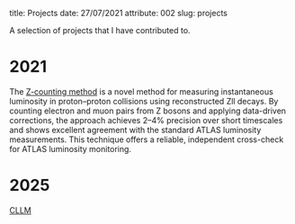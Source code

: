 title: Projects
date: 27/07/2021
attribute: 002
slug: projects

A selection of projects that I have contributed to.

# 2021
The [Z-counting method]({filename}../projects/zcounting.md) is a novel method for measuring instantaneous luminosity in proton–proton collisions using reconstructed Zll decays.
By counting electron and muon pairs from Z bosons and applying data-driven corrections,
the approach achieves 2–4% precision over short timescales and shows excellent agreement with the standard ATLAS luminosity measurements.
This technique offers a reliable, independent cross-check for ATLAS luminosity monitoring.

# 2025
[CLLM]({filename}../projects/cllm.md)